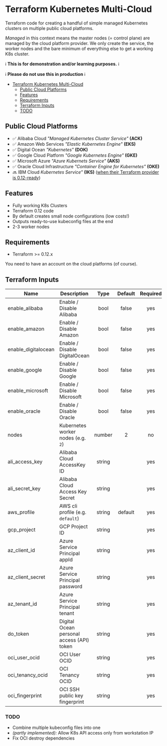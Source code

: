 # Terraform Kubernetes Multi-Cloud

Terraform code for creating a handful of simple managed Kubernetes clusters on multiple public cloud platforms.

_Managed_ in this context means the master nodes (= control plane) are managed by the cloud platform provider. We only create the service, the worker nodes and the bare minimum of everything else to get a working K8s cluster.


ℹ️ **This is for demonstration and/or learning purposes.** ℹ️

ℹ️ **Please do not use this in production** ℹ️

- [Terraform Kubernetes Multi-Cloud](#Terraform-Kubernetes-Multi-Cloud)
  - [Public Cloud Platforms](#Public-Cloud-Platforms)
  - [Features](#Features)
  - [Requirements](#Requirements)
  - [Terraform Inputs](#Terraform-Inputs)
  - [TODO](#TODO)


## Public Cloud Platforms

* ✅ Alibaba Cloud _"Managed Kubernetes Cluster Service"_ **(ACK)**
* ✅ Amazon Web Services _"Elastic Kubernetes Engine"_ **(EKS)**
* ✅ Digital Ocean _"Kubernetes"_ **(DOK)**
* ✅ Google Cloud Platform _"Google Kubernetes Engine"_ **(GKE)**
* ✅ Microsoft Azure _"Azure Kubernets Service"_ **(AKS)**
* ✅ Oracle Cloud Infrastructure _"Container Engine for Kubernetes"_ **(OKE)**
* 🔜 IBM Cloud _Kubernetes Service"_ **(IKS)** ([when their Terraform provider is 0.12-ready](https://github.com/IBM-Cloud/terraform-provider-ibm/pull/423))


## Features

* Fully working K8s Clusters
* Terraform 0.12 code
* By default creates small node configurations (low costs!)
* Outputs ready-to-use kubeconfig files at the end
* 2-3 worker nodes


## Requirements

* Terraform >= 0.12.x

You need to have an account on the cloud platforms (of course).


## Terraform Inputs

| Name | Description | Type | Default | Required |
|------|-------------|:----:|:-----:|:-----:|
| enable_alibaba | Enable / Disable Alibaba | bool | false | yes |
| enable_amazon | Enable / Disable Amazon | bool | false | yes |
| enable_digitalocean | Enable / Disable DigitalOcean | bool | false | yes |
| enable_google | Enable / Disable Google | bool | false | yes |
| enable_microsoft | Enable / Disable Microsoft | bool | false | yes |
| enable_oracle | Enable / Disable Oracle | bool | false | yes |
| nodes | Kubernetes worker nodes (e.g. `2`) | number | 2 | no |
| ali_access_key | Alibaba Cloud AccessKey ID | string |  | yes |
| ali_secret_key | Alibaba Cloud Access Key Secret | string |  | yes |
| aws_profile | AWS cli profile (e.g. `default`) | string | default | yes |
| gcp_project | GCP Project ID | string |  | yes |
| az_client_id | Azure Service Principal appId | string |  | yes |
| az_client_secret | Azure Service Principal password | string |  | yes |
| az_tenant_id | Azure Service Principal tenant | string |  | yes |
| do_token | Digital Ocean personal access (API) token | string |  | yes |
| oci_user_ocid | OCI User OCID | string |  | yes |
| oci_tenancy_ocid | OCI Tenancy OCID | string |  | yes |
| oci_fingerprint | OCI SSH public key fingerprint | string |  | yes |


### TODO

* Combine multiple kubeconfig files into one
* _(partly implemented):_ Allow K8s API access only from workstation IP 
* Fix OCI destroy dependencies
